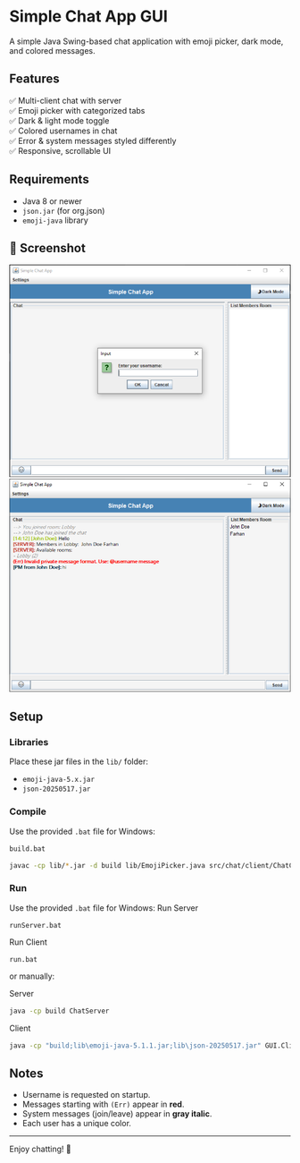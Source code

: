 # Simple Chat App GUI

A simple Java Swing-based chat application with emoji picker, dark mode, and colored messages.

## Features

✅ Multi-client chat with server  
✅ Emoji picker with categorized tabs  
✅ Dark & light mode toggle  
✅ Colored usernames in chat  
✅ Error & system messages styled differently  
✅ Responsive, scrollable UI

## Requirements

- Java 8 or newer
- `json.jar` (for org.json)
- `emoji-java` library

## 📸 Screenshot
![screenshot](docs/pic1.PNG)
![screenshot](docs/pic2.PNG)

## Setup

### Libraries

Place these jar files in the `lib/` folder:
- `emoji-java-5.x.jar`
- `json-20250517.jar`

### Compile
Use the provided `.bat` file for Windows:

```
build.bat
```

```bash
javac -cp lib/*.jar -d build lib/EmojiPicker.java src/chat/client/ChatClient.java src/chat/server/ChatServer.java src/GUI/ClientUI.java
```

### Run

Use the provided `.bat` file for Windows:
Run Server

```
runServer.bat
```
Run Client

```
run.bat
```

or manually:

Server
```bash
java -cp build ChatServer
```

Client
```bash
java -cp "build;lib\emoji-java-5.1.1.jar;lib\json-20250517.jar" GUI.ClientUI
```

## Notes

- Username is requested on startup.
- Messages starting with `(Err)` appear in **red**.
- System messages (join/leave) appear in **gray italic**.
- Each user has a unique color.

---

Enjoy chatting! 🎉
